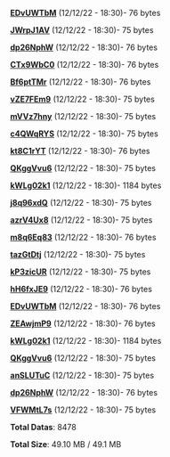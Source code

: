 [**EDvUWTbM**](/data/EDvUWTbM.txt) (12/12/22 - 18:30)- 76 bytes

[**JWrpJ1AV**](/data/JWrpJ1AV.txt) (12/12/22 - 18:30)- 75 bytes

[**dp26NphW**](/data/dp26NphW.txt) (12/12/22 - 18:30)- 76 bytes

[**CTx9WbC0**](/data/CTx9WbC0.txt) (12/12/22 - 18:30)- 76 bytes

[**Bf6ptTMr**](/data/Bf6ptTMr.txt) (12/12/22 - 18:30)- 76 bytes

[**vZE7FEm9**](/data/vZE7FEm9.txt) (12/12/22 - 18:30)- 75 bytes

[**mVVz7hny**](/data/mVVz7hny.txt) (12/12/22 - 18:30)- 75 bytes

[**c4QWqRYS**](/data/c4QWqRYS.txt) (12/12/22 - 18:30)- 75 bytes

[**kt8C1rYT**](/data/kt8C1rYT.txt) (12/12/22 - 18:30)- 76 bytes

[**QKggVvu6**](/data/QKggVvu6.txt) (12/12/22 - 18:30)- 75 bytes

[**kWLg02k1**](/data/kWLg02k1.txt) (12/12/22 - 18:30)- 1184 bytes

[**j8q96xdQ**](/data/j8q96xdQ.txt) (12/12/22 - 18:30)- 75 bytes

[**azrV4Ux8**](/data/azrV4Ux8.txt) (12/12/22 - 18:30)- 75 bytes

[**m8q6Eq83**](/data/m8q6Eq83.txt) (12/12/22 - 18:30)- 76 bytes

[**tazGtDtj**](/data/tazGtDtj.txt) (12/12/22 - 18:30)- 75 bytes

[**kP3zicUR**](/data/kP3zicUR.txt) (12/12/22 - 18:30)- 75 bytes

[**hH6fxJE9**](/data/hH6fxJE9.txt) (12/12/22 - 18:30)- 76 bytes

[**EDvUWTbM**](/data/EDvUWTbM.txt) (12/12/22 - 18:30)- 76 bytes

[**ZEAwjmP9**](/data/ZEAwjmP9.txt) (12/12/22 - 18:30)- 76 bytes

[**kWLg02k1**](/data/kWLg02k1.txt) (12/12/22 - 18:30)- 1184 bytes

[**QKggVvu6**](/data/QKggVvu6.txt) (12/12/22 - 18:30)- 75 bytes

[**anSLUTuC**](/data/anSLUTuC.txt) (12/12/22 - 18:30)- 75 bytes

[**dp26NphW**](/data/dp26NphW.txt) (12/12/22 - 18:30)- 76 bytes

[**VFWMtL7s**](/data/VFWMtL7s.txt) (12/12/22 - 18:30)- 75 bytes

**Total Datas**: 8478

**Total Size**: 49.10 MB / 49.1 MB